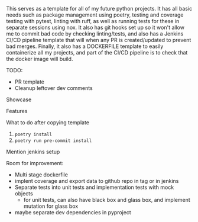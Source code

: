 This serves as a template for all of my future python projects. It has all basic needs such as package management using poetry, testing and coverage testing with pytest, linting with ruff, as well as running tests for these in separate sessions using nox. It also has git hooks set up so it won't allow me to commit bad code by checking linting/tests, and also has a Jenkins CI/CD pipeline template that will when any PR is created/updated to prevent bad merges. Finally, it also has a DOCKERFILE template to easily containerize all my projects, and part of the CI/CD pipeline is to check that the docker image will build.

TODO:
- PR template
- Cleanup leftover dev comments

Showcase

Features

What to do after copying template

1. `poetry install`
2. `poetry run pre-commit install`

Mention jenkins setup

Room for improvement:
- Multi stage dockerfile
- implent coverage and export data to github repo in tag or in jenkins
- Separate tests into unit tests and implementation tests with mock objects
    - for unit tests, can also have black box and glass box, and implement mutation for glass box
- maybe separate dev dependencies in pyproject
